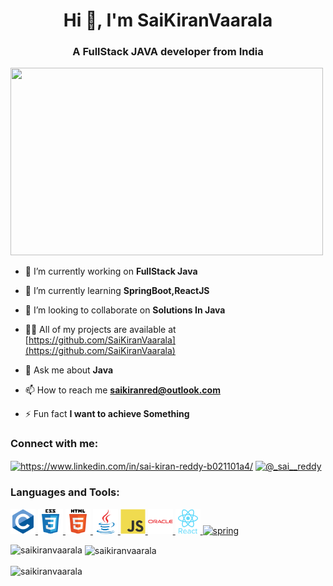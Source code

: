 <h1 align="center">Hi 👋, I'm SaiKiranVaarala</h1>
<h3 align="center">A FullStack JAVA developer from India</h3>

<p align="left"> <img src="https://github.com/rudrabarad/Gifs"height=300 width=500 aligen=right/> </p>

- 🔭 I’m currently working on **FullStack Java**

- 🌱 I’m currently learning **SpringBoot,ReactJS**

- 👯 I’m looking to collaborate on **Solutions In Java**

- 👨‍💻 All of my projects are available at [https://github.com/SaiKiranVaarala](https://github.com/SaiKiranVaarala)

- 💬 Ask me about **Java**

- 📫 How to reach me **saikiranred@outlook.com**

- ⚡ Fun fact **I want to achieve Something**

<h3 align="left">Connect with me:</h3>
<p align="left">
<a href="https://linkedin.com/in/https://www.linkedin.com/in/sai-kiran-reddy-b021101a4/" target="blank"><img align="center" src="https://raw.githubusercontent.com/rahuldkjain/github-profile-readme-generator/master/src/images/icons/Social/linked-in-alt.svg" alt="https://www.linkedin.com/in/sai-kiran-reddy-b021101a4/" height="30" width="40" /></a>
<a href="https://instagram.com/@_sai__reddy" target="blank"><img align="center" src="https://raw.githubusercontent.com/rahuldkjain/github-profile-readme-generator/master/src/images/icons/Social/instagram.svg" alt="@_sai__reddy" height="30" width="40" /></a>
</p>

<h3 align="left">Languages and Tools:</h3>
<p align="left"> <a href="https://www.cprogramming.com/" target="_blank" rel="noreferrer"> <img src="https://raw.githubusercontent.com/devicons/devicon/master/icons/c/c-original.svg" alt="c" width="40" height="40"/> </a> <a href="https://www.w3schools.com/css/" target="_blank" rel="noreferrer"> <img src="https://raw.githubusercontent.com/devicons/devicon/master/icons/css3/css3-original-wordmark.svg" alt="css3" width="40" height="40"/> </a> <a href="https://www.w3.org/html/" target="_blank" rel="noreferrer"> <img src="https://raw.githubusercontent.com/devicons/devicon/master/icons/html5/html5-original-wordmark.svg" alt="html5" width="40" height="40"/> </a> <a href="https://www.java.com" target="_blank" rel="noreferrer"> <img src="https://raw.githubusercontent.com/devicons/devicon/master/icons/java/java-original.svg" alt="java" width="40" height="40"/> </a> <a href="https://developer.mozilla.org/en-US/docs/Web/JavaScript" target="_blank" rel="noreferrer"> <img src="https://raw.githubusercontent.com/devicons/devicon/master/icons/javascript/javascript-original.svg" alt="javascript" width="40" height="40"/> </a> <a href="https://www.oracle.com/" target="_blank" rel="noreferrer"> <img src="https://raw.githubusercontent.com/devicons/devicon/master/icons/oracle/oracle-original.svg" alt="oracle" width="40" height="40"/> </a> <a href="https://reactjs.org/" target="_blank" rel="noreferrer"> <img src="https://raw.githubusercontent.com/devicons/devicon/master/icons/react/react-original-wordmark.svg" alt="react" width="40" height="40"/> </a> <a href="https://spring.io/" target="_blank" rel="noreferrer"> <img src="https://www.vectorlogo.zone/logos/springio/springio-icon.svg" alt="spring" width="40" height="40"/> </a> </p>

<p><img align="left" src="https://github-readme-stats.vercel.app/api/top-langs?username=saikiranvaarala&show_icons=true&locale=en&layout=compact" alt="saikiranvaarala" /></p>

<p>&nbsp;<img align="center" src="https://github-readme-stats.vercel.app/api?username=saikiranvaarala&show_icons=true&locale=en" alt="saikiranvaarala" /></p>

<p><img align="center" src="https://github-readme-streak-stats.herokuapp.com/?user=saikiranvaarala&" alt="saikiranvaarala" /></p>
